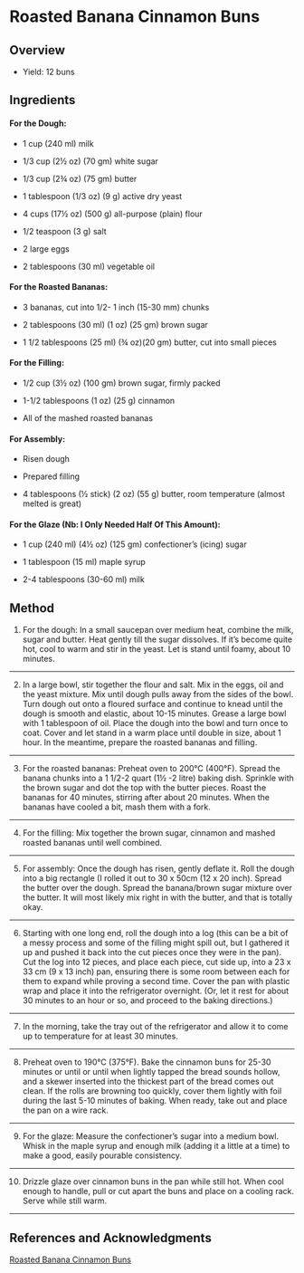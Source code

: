 # Roasted Banana Cinnamon Buns

## Overview

- Yield: 12 buns

## Ingredients

#### For the Dough:

- 1 cup (240 ml) milk

- 1/3 cup (2½ oz) (70 gm) white sugar

- 1/3 cup (2¾ oz) (75 gm) butter

- 1 tablespoon (1/3 oz) (9 g) active dry yeast

- 4 cups (17½ oz) (500 g) all-purpose (plain) flour

- 1/2 teaspoon (3 g) salt

- 2 large eggs

- 2 tablespoons (30 ml) vegetable oil

#### For the Roasted Bananas:

- 3 bananas, cut into 1/2- 1 inch (15-30 mm) chunks

- 2 tablespoons (30 ml) (1 oz) (25 gm) brown sugar

- 1 1/2 tablespoons (25 ml) (¾ oz)(20 gm) butter, cut into small pieces

#### For the Filling:

- 1/2 cup (3½ oz) (100 gm) brown sugar, firmly packed

- 1-1/2 tablespoons (1 oz) (25 g) cinnamon

- All of the mashed roasted bananas

#### For Assembly:

- Risen dough

- Prepared filling

- 4 tablespoons (½ stick) (2 oz) (55 g) butter, room temperature (almost melted is great)

#### For the Glaze (Nb: I Only Needed Half Of This Amount):

- 1 cup (240 ml) (4½ oz) (125 gm) confectioner’s (icing) sugar

- 1 tablespoon (15 ml) maple syrup

- 2-4 tablespoons (30-60 ml) milk

## Method

1. For the dough: In a small saucepan over medium heat, combine the milk, sugar and butter. Heat gently till the sugar dissolves. If it’s become quite hot, cool to warm and stir in the yeast. Let is stand until foamy, about 10 minutes.
---

2. In a large bowl, stir together the flour and salt. Mix in the eggs, oil and the yeast mixture. Mix until dough pulls away from the sides of the bowl. Turn dough out onto a floured surface and continue to knead until the dough is smooth and elastic, about 10-15 minutes. Grease a large bowl with 1 tablespoon of oil. Place the dough into the bowl and turn once to coat. Cover and let stand in a warm place until double in size, about 1 hour. In the meantime, prepare the roasted bananas and filling.
---

3. For the roasted bananas: Preheat oven to 200°C (400°F). Spread the banana chunks into a 1 1/2-2 quart (1½ -2 litre) baking dish. Sprinkle with the brown sugar and dot the top with the butter pieces. Roast the bananas for 40 minutes, stirring after about 20 minutes. When the bananas have cooled a bit, mash them with a fork.
---

4. For the filling: Mix together the brown sugar, cinnamon and mashed roasted bananas until well combined.
---

5. For assembly: Once the dough has risen, gently deflate it. Roll the dough into a big rectangle (I rolled it out to 30 x 50cm (12 x 20 inch). Spread the butter over the dough. Spread the banana/brown sugar mixture over the butter. It will most likely mix right in with the butter, and that is totally okay.
---

6. Starting with one long end, roll the dough into a log (this can be a bit of a messy process and some of the filling might spill out, but I gathered it up and pushed it back into the cut pieces once they were in the pan). Cut the log into 12 pieces, and place each piece, cut side up, into a 23 x 33 cm (9 x 13 inch) pan, ensuring there is some room between each for them to expand while proving a second time. Cover the pan with plastic wrap and place it into the refrigerator overnight. (Or, let it rest for about 30 minutes to an hour or so, and proceed to the baking directions.)
---

7. In the morning, take the tray out of the refrigerator and allow it to come up to temperature for at least 30 minutes.
---

8. Preheat oven to 190°C (375°F). Bake the cinnamon buns for 25-30 minutes or until or until when lightly tapped the bread sounds hollow, and a skewer inserted into the thickest part of the bread comes out clean. If the rolls are browning too quickly, cover them lightly with foil during the last 5-10 minutes of baking. When ready, take out and place the pan on a wire rack.
---

9. For the glaze: Measure the confectioner’s sugar into a medium bowl. Whisk in the maple syrup and enough milk (adding it a little at a time) to make a good, easily pourable consistency.
---

10. Drizzle glaze over cinnamon buns in the pan while still hot. When cool enough to handle, pull or cut apart the buns and place on a cooling rack. Serve while still warm.
---

## References and Acknowledgments

[Roasted Banana Cinnamon Buns](https://thekiwicook.com/2014/06/29/roasted-banana-cinnamon-buns/)
